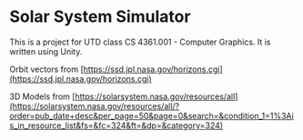 # Solar System Simulator
This is a project for UTD class CS 4361.001 - Computer Graphics. It is written using Unity.

Orbit vectors from [https://ssd.jpl.nasa.gov/horizons.cgi](https://ssd.jpl.nasa.gov/horizons.cgi)

3D Models from [https://solarsystem.nasa.gov/resources/all](https://solarsystem.nasa.gov/resources/all/?order=pub_date+desc&per_page=50&page=0&search=&condition_1=1%3Ais_in_resource_list&fs=&fc=324&ft=&dp=&category=324)

